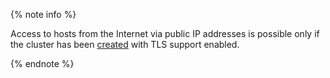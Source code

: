 {% note info %}

Access to hosts from the Internet via public IP addresses is possible only if the cluster has been [created](../../../managed-redis/operations/cluster-create.md#create-cluster) with TLS support enabled.

{% endnote %}
